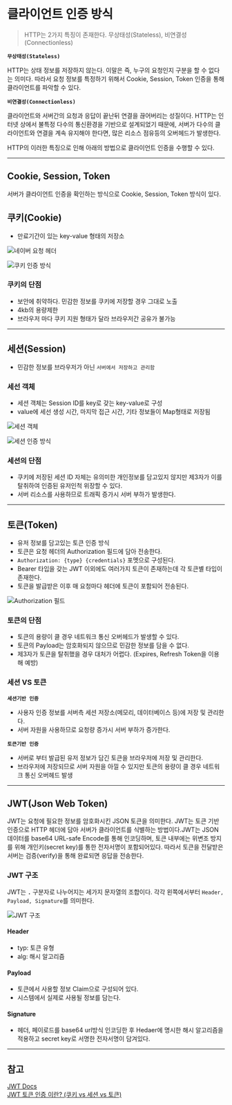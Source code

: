 # 클라이언트 인증 방식

> HTTP는 2가지 특징이 존재한다. 무상태성(Stateless), 비연결성(Connectionless)

**`무상태성(Stateless)`**

HTTP는 상태 정보를 저장하지 않는다. 이말은 즉, 누구의 요청인지 구분을 할 수 없다는 의미다.
따라서 요청 정보를 특정하기 위해서 Cookie, Session, Token 인증을 통해 클라이언트를 파악할 수 있다.

**`비연결성(Connectionless)`**

클라이언트와 서버간의 요청과 응답이 끝난뒤 연결을 끊어버리는 성질이다. HTTP는 인터넷 상에서 불특정 다수의 통신환경을 기반으로 설계되었기 때문에, 서버가 다수의 클라이언트와 연결을 계속 유지해야 한다면, 많은 리소스 점유등의 오버헤드가 발생한다.

HTTP의 이러한 특징으로 인해 아래의 방법으로 클라이언트 인증을 수행할 수 있다.

---

## Cookie, Session, Token

서버가 클라이언트 인증을 확인하는 방식으로 Cookie, Session, Token 방식이 있다.

## 쿠키(Cookie)

- 만료기간이 있는 key-value 형태의 저장소

![네이버 요청 헤더](../images/%EC%9A%94%EC%B2%AD%ED%97%A4%EB%8D%94.png)

![쿠키 인증 방식](../images/%EC%BF%A0%ED%82%A4.png)

### 쿠키의 단점

- 보안에 취약하다. 민감한 정보를 쿠키에 저장할 경우 그대로 노출
- 4kb의 용량제한
- 브라우저 마다 쿠키 지원 형태가 달라 브라우저간 공유가 불가능

---

## 세션(Session)

- 민감한 정보를 브라우저가 아닌 `서버에서 저장하고 관리함`

### 세선 객체

- 세션 객체는 Session ID를 key로 갖는 key-value로 구성
- value에 세선 생성 시간, 마지막 접근 시간, 기타 정보들이 Map형태로 저장됨

![세션 객체](../images/%EC%84%B8%EC%85%98%ED%8F%AC%EB%A9%A7.png)

![세션 인증 방식](../images/%EC%84%B8%EC%85%98%EC%9D%B8%EC%A6%9D.png)

### 세션의 단점

- 쿠키에 저장된 세션 ID 자체는 유의미한 개인정보를 담고있지 않지만 제3자가 이를 탈취하여 인증된 유저인척 위장할 수 있다.
- 서버 리소스를 사용하므로 트래픽 증가시 서버 부하가 발생한다.

---

## 토큰(Token)

- 유저 정보를 담고있는 토큰 인증 방식
- 토큰은 요청 헤더의 Authorization 필드에 담아 전송한다.
- `Authorization: {type} {credentials}` 포멧으로 구성된다.
- Bearer 타입을 갖는 JWT 이외에도 여러가지 토큰이 존재하는데 각 토큰별 타입이 존재한다.
- 토큰을 발급받은 이후 매 요청마다 헤더에 토큰이 포함되어 전송된다.

![Authorization 필드](../images/Authorization%ED%95%84%EB%93%9C.png)

### 토큰의 단점

- 토큰의 용량이 클 경우 네트워크 통신 오버헤드가 발생할 수 있다.
- 토큰의 Payload는 암호화되지 않으므로 민감한 정보를 담을 수 없다.
- 제3자가 토큰을 탈취했을 경우 대처가 어렵다. (Expires, Refresh Token을 이용해 예방)

### 세션 VS 토큰

**`세션기반 인증`**

- 사용자 인증 정보를 서버측 세션 저장소(메모리, 데이터베이스 등)에 저장 및 관리한다.
- 서버 자원을 사용하므로 요청량 증가시 서버 부하가 증가한다.

**`토큰기반 인증`**

- 서버로 부터 발급된 유저 정보가 담긴 토큰을 브라우저에 저장 및 관리한다.
- 브라우저에 저장되므로 서버 자원을 아낄 수 있지만 토큰의 용량이 클 경우 네트워크 통신 오버헤드 발생

---

## JWT(Json Web Token)

JWT는 요청에 필요한 정보를 암호화시킨 JSON 토큰을 의미한다. JWT는 토큰 기반 인증으로 HTTP 헤더에 담아 서버가 클라이언트를
식별하는 방법이다.JWT는 JSON 데이터를 base64 URL-safe Encode를 통해 인코딩하며, 토큰 내부에는 위변조 방지를 위해 개인키(secret key)를 통한 전자서명이 포함되어있다. 따라서 토큰을 전달받은 서버는 검증(verify)을 통해 완료되면 응답을 전송한다.

### JWT 구조

JWT는 **`.`** 구분자로 나누어지는 세가지 문자열의 조합이다.
각각 왼쪽에서부터 `Header, Payload, Signature`를 의미한다.

![JWT 구조](../images/JWT%EA%B5%AC%EC%A1%B0.png)

#### Header

- typ: 토큰 유형
- alg: 해시 알고리즘

#### Payload

- 토큰에서 사용할 정보 Claim으로 구성되어 있다.
- 시스템에서 실제로 사용될 정보를 담는다.

#### Signature

- 헤더, 페이로드를 base64 url방식 인코딩한 후 Hedaer에 명시한 해시 알고리즘을 적용하고 secret key로 서명한 전자서명이 담겨있다.

---

## 참고

[JWT Docs](https://jwt.io/introduction)  
[JWT 토큰 인증 이란? (쿠키 vs 세션 vs 토큰)](https://inpa.tistory.com/entry/WEB-%F0%9F%93%9A-JWTjson-web-token-%EB%9E%80-%F0%9F%92%AF-%EC%A0%95%EB%A6%AC)